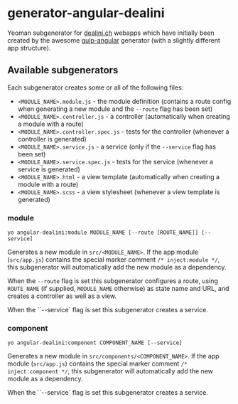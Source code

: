# generator-angular-dealini

Yeoman subgenerator for [dealini.ch](http://www.dealini.ch) webapps which have initially been created by the awesome [gulp-angular](https://github.com/Swiip/generator-gulp-angular) generator (with a slightly different app structure).

## Available subgenerators

Each subgenerator creates some or all of the following files:

*   `<MODULE_NAME>.module.js` - the module definition (contains a route config when generating a new module and the `--route` flag has been set)
*   `<MODULE_NAME>.controller.js` - a controller (automatically when creating a module with a route)
*   `<MODULE_NAME>.controller.spec.js` - tests for the controller (whenever a controller is generated)
*   `<MODULE_NAME>.service.js` - a service (only if the `--service` flag has been set)
*   `<MODULE_NAME>.service.spec.js` - tests for the service (whenever a service is generated)
*   `<MODULE_NAME>.html` - a view template (automatically when creating a module with a route)
*   `<MODULE_NAME>.scss` - a view stylesheet (whenever a view template is generated)

### module

    yo angular-dealini:module MODULE_NAME [--route [ROUTE_NAME]] [--service]

Generates a new module in `src/<MODULE_NAME>`. If the app module (`src/app.js`) contains the special marker comment `/* inject:module */`, this subgenerator will automatically add the new module as a dependency.

When the `--route` flag is set this subgenerator configures a route, using `ROUTE_NAME` (if supplied, `MODULE_NAME` otherwise) as state name and URL, and creates a controller as well as a view.

When the ``--service` flag is set this subgenerator creates a service.

### component

    yo angular-dealini:component COMPONENT_NAME [--service]

Generates a new module in `src/components/<COMPONENT_NAME>`. If the app module (`src/app.js`) contains the special marker comment `/* inject:component */`, this subgenerator will automatically add the new module as a dependency.

When the ``--service` flag is set this subgenerator creates a service.
